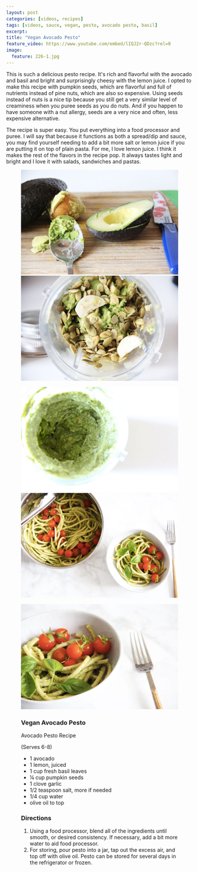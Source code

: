 ```yaml
---
layout: post
categories: [videos, recipes]
tags: [videos, sauce, vegan, pesto, avocado pesto, basil]
excerpt: 
title: "Vegan Avocado Pesto"
feature_video: https://www.youtube.com/embed/lIQJ2r-QDzc?rel=0
image:
  feature: 226-1.jpg
---
```


This is such a delicious pesto recipe.  It's rich and flavorful with the avocado and basil and bright and surprisingly cheesy with the lemon juice.  I opted to make this recipe with pumpkin seeds, which are flavorful and full of nutrients instead of pine nuts, which are also so expensive.  Using seeds instead of nuts is a nice tip because you still get a very similar level of creaminess when you puree seeds as you do nuts.  And if you happen to have someone with a nut allergy, seeds are a very nice and often, less expensive alternative.

The recipe is super easy.  You put everything into a food processor and puree.  I will say that because it functions as both a spread/dip and sauce, you may find yourself needing to add a bit more salt or lemon juice if you are putting it on top of plain pasta.  For me, I love lemon juice.  I think it makes the rest of the flavors in the recipe pop.  It always tastes light and bright and I love it with salads, sandwiches and pastas.

<figure class="half">
<img src="/images/226-2.jpg">
<img src="/images/226-3.jpg">
</figure>

<figure class="half">
<img src="/images/226-5.jpg">
<img src="/images/226-6.jpg">
</figure>

<figure>
    <img src="/images/226-7.jpg">
</figure>

<figure class="ingredients" markdown="1">

### Vegan Avocado Pesto

Avocado Pesto Recipe

(Serves 6-8)

- 1 avocado
- 1 lemon, juiced
- 1 cup fresh basil leaves 
- ¼ cup pumpkin seeds
- 1 clove garlic
- 1/2 teaspoon salt, more if needed
- 1/4 cup water
- olive oil to top


</figure>

<figure class="directions" markdown="1">

### Directions

1. Using a food processor, blend all of the ingredients until smooth, or desired consistency.  If necessary, add a bit more water to aid food processor.
2. For storing, pour pesto into a jar, tap out the excess air, and top off with olive oil.  Pesto can be stored for several days in the refrigerator or frozen.
</figure>